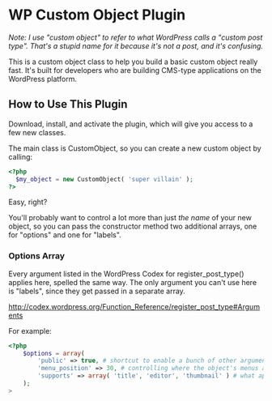 # WP Custom Object Plugin

_Note: I use "custom object" to refer to what WordPress calls a "custom post type". That's a stupid name for it because it's not a post, and it's confusing._

This is a custom object class to help you build a basic custom object really fast. It's built for developers who are building CMS-type applications on the WordPress platform.

## How to Use This Plugin

Download, install, and activate the plugin, which will give you access to a few new classes.

The main class is CustomObject, so you can create a new custom object by calling:

```php
<?php
  $my_object = new CustomObject( 'super villain' );
?>
```

Easy, right?

You'll probably want to control a lot more than just _the name_ of your new object, so you can pass the constructor method two additional arrays, one for "options" and one for "labels".

### Options Array

Every argument listed in the WordPress Codex for register_post_type() applies here, spelled the same way. The only argument you can't use here is "labels", since they get passed in a separate array.

http://codex.wordpress.org/Function_Reference/register_post_type#Arguments

For example:

```php
<?php
	$options = array(
		'public' => true, # shortcut to enable a bunch of other arguments for public object types
		'menu_position' => 30, # controlling where the object's menus appear in the Admin Menu
		'supports' => array( 'title', 'editor', 'thumbnail' ) # what appears on the new/edit page
	);
>
```

